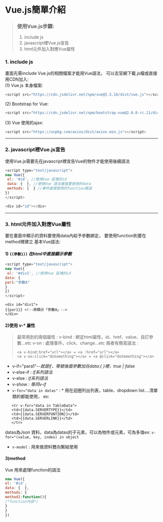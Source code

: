 # Vue.js簡單介紹

>### 使用Vue.js步驟:
> 1. include js
> 2. javascript裡Vue.js宣告
> 3. html元件加入對應Vue屬性

### 1. include js
畫面先需include Vue.js的相關檔案才能用Vue語法，
可以去官網下載.js檔或直接用CDN加入:    
(1) Vue.js 本身檔案:   
```javascript
<script src="https://cdn.jsdelivr.net/npm/vue@2.5.16/dist/vue.js"></script>
```
(2) Bootstrap for Vue:
```javascript 
<script src="https://cdn.jsdelivr.net/npm/bootstrap-vue@2.0.0-rc.11/dist/bootstrap-vue.common.min.js"></script> 
```
(3) Vue 使用的ajax:     
```javascript
<script src="https://unpkg.com/axios/dist/axios.min.js"></script> 
```
***
### 2. javascript裡Vue.js宣告
使用Vue.js需要先在javascript裡宣告Vue的物件才能使用後續語法
```javascript
<script type="text/javascript">  
new Vue({ 
 el: '#id', //使用Vue 區塊的id
 data: {  }, //使用Vue 語法塞值要使用的data
 methods: {  } //事件處理使用的function擺這
})
</script>
```
```c#
<div id="id"></div>
```
***
### 3. html元件加入對應Vue屬性
要在畫面中顯示的資料要使用data內給予參數綁定，
要使用function則要在method裡建立
基本Vue語法:
#### 1) `{{參數1}}`  *在html中直接顯示參數*
```javascript
<script type="text/javascript">  
new Vue({ 
 el: '#div1', //使用Vue 區塊的id
data: {
par1:"參數A"
}
})
</script>
```
```Vue
<div id="div1">
{{par1}} <!--將顯示「參數A」-->
</div>
```
#### 2)使用 v-* 屬性
>最常用到的兩個屬性 :
>v-bind  : 綁定html屬性，id、href、value、自訂參數...etc
>v-on     : 處理事件，click、change...etc
>兩者有簡寫語法 :
>```Vue 
> <a v-bind:href="url"></a> = <a :href="url"></a> 
> <a v-on:click="doSomething"></a> = <a @click="doSomething"></a>
>```
* v-if="para1"--*就是if，等號後面參數加在data:{ }裡，true | false*
* v-else-if : *if系列語法*
* v-else : *if系列語法*
* v-show : *等同v-if*
* `v-for="data in datas"` : * 用在迴圈列出列表，table、dropdown list....清單類的都能使用，
ex:
```Vue
   <tr v-for="data in TableData">  
   <td>{{data.SERVERTYPE}}</td>  
   <td>{{data.SERVERFUNTION}}</td>   
   <td>{{data.SERVERLINK}}</td>   
   </tr> 
```
datas為Json 資料，data為datas的子元素，可以為物件或元素，可為多值ex: `v-for="(value, key, index) in object`
* `v-model` : 用來做資料雙向繫結使用
#### 3)method
Vue 用來處理function的語法
```javascript
new Vue({
el: '#id', 
data: {  },
methods: {
method1:function(){
/*function內容*/
}
}
})
```

